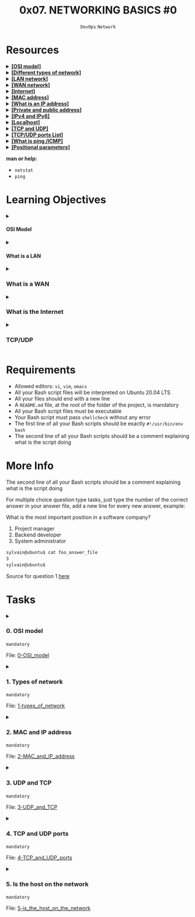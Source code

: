 <h1 align="center"><b>0x07. NETWORKING BASICS #0</b></h1>
<div align="center"><code>DevOps</code> <code>Network</code></div>

<!-- # Background Context -->

# Resources
<details>
<summary><b><a href="https://en.wikipedia.org/wiki/OSI_model">[OSI model]<a></b></summary>


</details>

<details>
<summary><b><a href="https://www.lifewire.com/lans-wans-and-other-area-networks-817376">[Different types of network]<a></b></summary>


</details>

<details>
<summary><b><a href="https://en.wikipedia.org/wiki/Local_area_network">[LAN network]<a></b></summary>


</details>

<details>
<summary><b><a href="https://en.wikipedia.org/wiki/Wide_area_network">[WAN network]<a></b></summary>


</details>

<details>
<summary><b><a href="https://en.wikipedia.org/wiki/Internet">[Internet]<a></b></summary>


</details>

<details>
<summary><b><a href="https://whatismyipaddress.com/mac-address">[MAC address]<a></b></summary>


</details>

<details>
<summary><b><a href="https://www.bleepingcomputer.com/tutorials/ip-addresses-explained/">[What is an IP address]<a></b></summary>


</details>

<details>
<summary><b><a href="https://www.iplocation.net/public-vs-private-ip-address">[Private and public address]<a></b></summary>


</details>

<details>
<summary><b><a href="https://www.webopedia.com/insights/ipv6-ipv4-difference/">[IPv4 and IPv6]<a></b></summary>


</details>

<details>
<summary><b><a href="https://en.wikipedia.org/wiki/Localhost">[Localhost]<a></b></summary>


</details>

<details>
<summary><b><a href="https://www.howtogeek.com/190014/htg-explains-what-is-the-difference-between-tcp-and-udp/">[TCP and UDP]<a></b></summary><br>

TCP (Transmission Control Protocol) and UDP (User Datagram Protocol) are two of the most commonly used transport layer protocols in computer networking. They both serve the purpose of transmitting data over networks, but they do so in different ways, each with its own advantages and disadvantages. Here's an overview of TCP and UDP:

**TCP (Transmission Control Protocol):**

1. **Connection-Oriented:** TCP is a connection-oriented protocol, which means it establishes a reliable connection between the sender and receiver before data transfer begins. This connection is maintained until all data is successfully delivered.

2. **Reliable:** TCP ensures that data is delivered accurately and in the correct order. It employs error detection, retransmission of lost or corrupted packets, and flow control mechanisms to guarantee reliable data transmission.

3. **Ordered:** TCP guarantees that the data sent from one end is received in the same order by the other end. This is important for applications like web browsing and file transfers where data integrity and order matter.

4. **Slower:** Due to its reliability mechanisms and connection setup, TCP can introduce some latency and overhead. It may not be as suitable for real-time applications with strict latency requirements.

5. **Examples of TCP Applications:** HTTP (Hypertext Transfer Protocol) for web browsing, FTP (File Transfer Protocol), SMTP (Simple Mail Transfer Protocol) for email, and many other applications that require reliable data delivery.

**UDP (User Datagram Protocol):**

1. **Connectionless:** UDP is a connectionless protocol, meaning it doesn't establish a connection before transmitting data. It's a "fire and forget" protocol, where data is sent without any confirmation of receipt.

2. **Unreliable:** Unlike TCP, UDP does not guarantee the delivery of data packets. It doesn't have mechanisms for error correction or retransmission of lost packets.

3. **Faster:** Because UDP lacks the overhead of connection setup and error handling, it is generally faster and more suitable for real-time applications that can tolerate some packet loss, such as online gaming and video streaming.

4. **No Ordered Delivery:** UDP does not ensure the order in which data packets are delivered. If order matters for an application, it needs to handle sequencing at a higher layer.

5. **Examples of UDP Applications:** VoIP (Voice over Internet Protocol), online gaming, streaming media (e.g., video and audio), DNS (Domain Name System) for domain name resolution, and other real-time applications.

In summary, TCP is preferred for applications that require reliable and ordered data delivery, while UDP is more suitable for applications where speed and low latency are critical, and some packet loss can be tolerated. The choice between TCP and UDP depends on the specific needs of the application or service being used.
</details>

<details>
<summary><b><a href="https://en.wikipedia.org/wiki/List_of_TCP_and_UDP_port_numbers">[TCP/UDP ports List]<a></b></summary>


</details>

<details>
<summary><b><a href="https://en.wikipedia.org/wiki/Ping_%28networking_utility%29">[What is ping /ICMP]<a></b></summary>


</details>

<details>
<summary><b><a href="https://www.adminschoice.com/bash-positional-parameters">[Positional parameters]<a></b></summary>


</details>


**man or help:**
- `netstat`
- `ping`

# Learning Objectives

<details>
<summary><h4>OSI Model</h4></summary>

- What it is
- How many layers it has
- How it is organized
</details>

<details>
<summary><h4>What is a LAN</h4></summary>

- Typical usage
- Typical geographical size
</details>

<details>
<summary><h3>What is a WAN</h3></summary>

- Typical usage
- Typical geographical size
</details>

<details>
<summary><h3>What is the Internet</h3></summary>

- What is an IP address
- What are the 2 types of IP address
- What is `localhost`
- What is a subnet
- Why IPv6 was created
</details>

<details>
<summary><h3>TCP/UDP</h3></summary>

- What are the 2 mainly used data transfer protocols for IP (transfer level on the OSI schema)
- What is the main difference between TCP and UDP
- What is a port
- Memorize SSH, HTTP and HTTPS port numbers
- What tool/protocol is often used to check if a device is connected to a network
</details>

# Requirements
- Allowed editors: `vi`, `vim`, `emacs`
- All your Bash script files will be interpreted on Ubuntu 20.04 LTS
- All your files should end with a new line
- A `README.md` file, at the root of the folder of the project, is mandatory
- All your Bash script files must be executable
- Your Bash script must pass `shellcheck` without any error
- The first line of all your Bash scripts should be exactly `#!/usr/bin/env bash`
- The second line of all your Bash scripts should be a comment explaining what is the script doing

# More Info
The second line of all your Bash scripts should be a comment explaining what is the script doing

For multiple choice question type tasks, just type the number of the correct answer in your answer file, add a new line for every new answer, example:

What is the most important position in a software company?
1. Project manager
2. Backend developer
3. System administrator
```bash
sylvain@ubuntu$ cat foo_answer_file
3
sylvain@ubuntu$
```
Source for question 1 [here](https://twitter.com/devopsreact/status/831922429215662080)

# Tasks
<details>
<summary>

### 0. OSI model
`mandatory`

File: [0-OSI_model]()
</summary>

OSI (Open Systems Interconnection) is an abstract model to describe layered communication and computer network design. The idea is to segregate the different parts of what make communication possible.

It is organized from the lowest level to the highest level:

-   The lowest level: layer 1 which is for transmission on physical layers with electrical impulse, light or radio signal
-   The highest level: layer 7 which is for application specific communication like SNMP for emails, HTTP for your web browser, etc

Keep in mind that the OSI model is a concept, it's not even tangible. The OSI model doesn't perform any functions in the networking process. It is a conceptual framework so we can better understand complex interactions that are happening. Most of the functionality in the OSI model exists in all communications systems.

<img src="https://github.com/codenvibes/alx-system_engineering-devops/blob/master/0x07-networking_basics/pics/task0a.png">

In this project we will mainly focus on:

-   The Transport layer and especially TCP/UDP
-   On the Network layer with IP and ICMP

The image bellow describes more concretely how you can relate to every level.

<img src="https://github.com/codenvibes/alx-system_engineering-devops/blob/master/0x07-networking_basics/pics/task0b.jpg">

Questions:

What is the OSI model?
- [ ] 1.  Set of specifications that network hardware manufacturers must respect
- [x] 2.  The OSI model is a conceptual model that characterizes the communication functions of a telecommunication system without regard to their underlying internal structure and technology
- [ ] 3.  The OSI model is a model that characterizes the communication functions of a telecommunication system with a strong regard for their underlying internal structure and technology

How is the OSI model organized?

- [ ] 1.  Alphabetically
- [x] 2.  From the lowest to the highest level
- [ ] 3.  Randomly
</details>

<details>
<summary>

### 1. Types of network
`mandatory`

File: [1-types_of_network]()
</summary>

<img src="https://github.com/codenvibes/alx-system_engineering-devops/blob/master/0x07-networking_basics/pics/task1.jpg">

LAN connect local devices together, WAN connects LANs together, and WANs are operating over the Internet.

Questions:

What type of network a computer in local is connected to?

- [ ] 1.  Internet
- [ ] 2.  WAN
- [x] 3.  LAN

What type of network could connect an office in one building to another office in a building a few streets away?

- [ ] 1.  Internet
- [x] 2.  WAN
- [ ] 3.  LAN

What network do you use when you browse www.google.com from your smartphone (not connected to the Wifi)?

- [x] 1.  Internet
- [ ] 2.  WAN
- [ ] 3.  LAN
</details>

<details>
<summary>

### 2. MAC and IP address
`mandatory`

File: [2-MAC_and_IP_address]()
</summary>

<img src="https://github.com/codenvibes/alx-system_engineering-devops/blob/master/0x07-networking_basics/pics/task2.jpg">

Questions:

What is a MAC address?

- [ ] 1.  The name of a network interface
- [x] 2.  The unique identifier of a network interface 
- [ ] 3.  A network interface

What is an IP address?

- [x] 1.  Is to devices connected to a network what postal address is to houses
- [ ] 2.  The unique identifier of a network interface
- [ ] 3.  Is a number that network devices use to connect to networks
</details>

<details>
<summary>

### 3. UDP and TCP
`mandatory`

File: [3-UDP_and_TCP]()
</summary>

<img src="https://github.com/codenvibes/alx-system_engineering-devops/blob/master/0x07-networking_basics/pics/task3.jpg">

Let's fill the empty parts in the drawing above.

Questions:

-   Which statement is correct for the TCP box:
    - [x] 1.  `It is a protocol that is transferring data in a slow way but surely`
    - [ ] 2.  `It is a protocol that is transferring data in a fast way and might loss data along in the process`
-   Which statement is correct for the UDP box:
    - [ ] 1.  `It is a protocol that is transferring data in a slow way but surely`
    - [x] 2.  `It is a protocol that is transferring data in a fast way and might loss data along in the process`
-   Which statement is correct for the TCP worker:
    - [x] 1.  `Have you received boxes x, y, z?`
    - [ ] 2.  `May I increase the rate at which I am sending you boxes?`
</details>

<details>
<summary>

### 4. TCP and UDP ports
`mandatory`

File: [4-TCP_and_UDP_ports]()
</summary>

Once packets have been sent to the right network device using IP using either UDP or TCP as a mode of transportation, it needs to actually enter the network device.

If we continue the comparison of a network device to your house, where IP address is like your postal address, UDP and TCP ports are like the windows and doors of your place. A TCP/UDP network device has 65535 ports. Some of them are officially reserved for a specific usage, some of them are known to be used for a specific usage (but nothing is officially declared) and the rest are free of use.

While the full list of ports should not be memorized, it is important to know the most used ports, let's start by remembering 3 of them:

-   **22** for SSH
-   **80** for HTTP
-   **443** for HTTPS

Note that a specific [IP + port = socket](https://stackoverflow.com/questions/152457/what-is-the-difference-between-a-port-and-a-socket).

Write a Bash script that displays listening ports:

-   That only shows listening sockets
-   That shows the PID and name of the program to which each socket belongs

Example:

```bash
sylvain@ubuntu$ sudo ./4-TCP_and_UDP_ports
Active Internet connections (only servers)
Proto Recv-Q Send-Q Local Address           Foreign Address         State       PID/Program name
tcp        0      0 *:sunrpc                *:*                     LISTEN      518/rpcbind
tcp        0      0 *:ssh                   *:*                     LISTEN      1240/sshd
tcp        0      0 *:32938                 *:*                     LISTEN      547/rpc.statd
tcp6       0      0 [::]:sunrpc             [::]:*                  LISTEN      518/rpcbind
tcp6       0      0 [::]:ssh                [::]:*                  LISTEN      1240/sshd
tcp6       0      0 [::]:33737              [::]:*                  LISTEN      547/rpc.statd
udp        0      0 *:sunrpc                *:*                                 518/rpcbind
udp        0      0 *:691                   *:*                                 518/rpcbind
udp        0      0 localhost:723           *:*                                 547/rpc.statd
udp        0      0 *:60129                 *:*                                 547/rpc.statd
udp        0      0 *:3845                  *:*                                 562/dhclient
udp        0      0 *:bootpc                *:*                                 562/dhclient
udp6       0      0 [::]:47444              [::]:*                              547/rpc.statd
udp6       0      0 [::]:sunrpc             [::]:*                              518/rpcbind
udp6       0      0 [::]:50038              [::]:*                              562/dhclient
udp6       0      0 [::]:691                [::]:*                              518/rpcbind
Active UNIX domain sockets (only servers)
Proto RefCnt Flags       Type       State         I-Node   PID/Program name    Path
unix  2      [ ACC ]     STREAM     LISTENING     7724     518/rpcbind         /run/rpcbind.sock
unix  2      [ ACC ]     STREAM     LISTENING     6525     1/init              @/com/ubuntu/upstart
unix  2      [ ACC ]     STREAM     LISTENING     8559     835/dbus-daemon     /var/run/dbus/system_bus_socket
unix  2      [ ACC ]     STREAM     LISTENING     9190     1087/acpid          /var/run/acpid.socket
unix  2      [ ACC ]     SEQPACKET  LISTENING     7156     378/systemd-udevd   /run/udev/control
sylvain@ubuntu$

```
</details>

<details>
<summary>

### 5. Is the host on the network
`mandatory`

File: [5-is_the_host_on_the_network]()
</summary>

The Internet Control Message Protocol (ICMP) is a protocol in the Internet protocol suite. It is used by network devices, to check if other network devices are available on the network. The command `ping` uses ICMP to make sure that a network device remains online or to troubleshoot issues on the network.

Write a Bash script that pings an IP address passed as an argument.

Requirements:

-   Accepts a string as an argument
-   Displays `Usage: 5-is_the_host_on_the_network {IP_ADDRESS}` if no argument passed
-   Ping the IP 5 times

Example:

```bash
sylvain@ubuntu$ ./5-is_the_host_on_the_network 8.8.8.8
PING 8.8.8.8 (8.8.8.8) 56(84) bytes of data.
64 bytes from 8.8.8.8: icmp_seq=1 ttl=63 time=12.9 ms
64 bytes from 8.8.8.8: icmp_seq=2 ttl=63 time=13.6 ms
64 bytes from 8.8.8.8: icmp_seq=3 ttl=63 time=7.83 ms
64 bytes from 8.8.8.8: icmp_seq=4 ttl=63 time=11.3 ms
64 bytes from 8.8.8.8: icmp_seq=5 ttl=63 time=7.57 ms

--- 8.8.8.8 ping statistics ---
5 packets transmitted, 5 received, 0% packet loss, time 4006ms
rtt min/avg/max/mdev = 7.570/10.682/13.679/2.546 ms
sylvain@ubuntu$
sylvain@ubuntu$ ./5-is_the_host_on_the_network
Usage: 5-is_the_host_on_the_network {IP_ADDRESS}
sylvain@ubuntu$

```

It is interesting to look at the `time` value, which is the time that it took for the ICMP request to go to the `8.8.8.8` IP and come back to my host. The IP `8.8.8.8` is owned by Google, and the quickest roundtrip between my computer and Google was 7.57 ms which is pretty fast, which is a sign that the network path between my computer and Google's datacenter is in good shape. A slow ping would indicate a slow network.

Next time you feel that your connection is slow, try the `ping` command to see what is going on!
</details>

